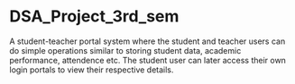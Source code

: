 # DSA_Project_3rd_sem
A student-teacher portal system where the student and teacher users can do simple operations similar to storing student data, academic performance, attendence etc. The student user can later access their own login portals to view their respective details.
